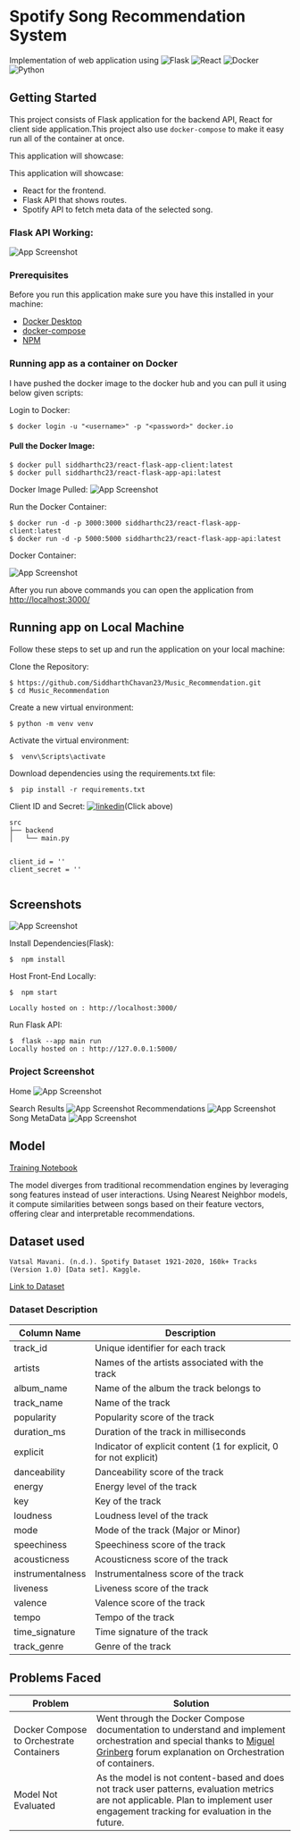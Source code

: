 # Spotify Song Recommendation System

Implementation of web application using ![Flask](https://img.shields.io/badge/flask-%23000.svg?style=for-the-badge&logo=flask&logoColor=white)
 ![React](https://img.shields.io/badge/react-%2320232a.svg?style=for-the-badge&logo=react&logoColor=%2361DAFB) ![Docker](https://img.shields.io/badge/docker-%230db7ed.svg?style=for-the-badge&logo=docker&logoColor=white) ![Python](https://img.shields.io/badge/python-3670A0?style=for-the-badge&logo=python&logoColor=ffdd54)

## Getting Started

This project consists of Flask application for the backend API, React for client side application.This project also use `docker-compose` to make it easy run all of the container at once.

This application will showcase:

This application will showcase:

- React for the frontend.
- Flask API that shows routes.
- Spotify API to fetch meta data of the selected song.

### Flask API Working:
![App Screenshot](images/FlowChart.png)

### Prerequisites

Before you run this application make sure you have this installed in your machine:

- [Docker Desktop](https://www.docker.com/products/docker-desktop)
- [docker-compose](https://docs.docker.com/compose/install/)
- [NPM](https://www.npmjs.com/)


### Running app as a container on Docker

I have pushed the docker image to the docker hub and you can pull it using below given scripts:

Login to Docker:

```
$ docker login -u "<username>" -p "<password>" docker.io 

```
#### Pull the Docker Image:

```
$ docker pull siddharthc23/react-flask-app-client:latest   
$ docker pull siddharthc23/react-flask-app-api:latest   
```
Docker Image Pulled:
![App Screenshot](/images/Docker1.png)

Run the Docker Container:
```
$ docker run -d -p 3000:3000 siddharthc23/react-flask-app-client:latest
$ docker run -d -p 5000:5000 siddharthc23/react-flask-app-api:latest

```
Docker Container:

![App Screenshot](/images/Docker2.png)

After you run above commands you can open the application from [http://localhost:3000/](http://localhost:3000/)




## Running app on Local Machine

Follow these steps to set up and run the application on your local machine:

Clone the Repository:
```
$ https://github.com/SiddharthChavan23/Music_Recommendation.git
$ cd Music_Recommendation

```

Create a new virtual environment:
```
$ python -m venv venv

```
Activate the virtual environment:
```
$  venv\Scripts\activate

```
Download dependencies using the requirements.txt file:
```
$  pip install -r requirements.txt

```

Client ID and Secret: [![linkedin](https://img.shields.io/badge/Spotify-1ED760?&style=for-the-badge&logo=spotify&logoColor=white)](https://developer.spotify.com/dashboard)(Click above)
```
src
├── backend
│   └── main.py


client_id = ''
client_secret = ''


```

## Screenshots

![App Screenshot](/images/spotify_api.png)


Install Dependencies(Flask):
```
$  npm install

```

Host Front-End Locally:
```
$  npm start

Locally hosted on : http://localhost:3000/

```
Run Flask API:
```
$  flask --app main run
Locally hosted on : http://127.0.0.1:5000/

```


### Project Screenshot


Home
![App Screenshot](/images/Home1.png)

Search Results
![App Screenshot](/images/Home2.png)
Recommendations
![App Screenshot](/images/Home3.png)
Song MetaData
![App Screenshot](/images/Home4.png)




## Model 
[Training Notebook](Model.ipynb)

The model diverges from traditional recommendation engines by leveraging song features instead of user interactions. Using Nearest Neighbor models, it compute similarities between songs based on their feature vectors, offering clear and interpretable recommendations.

## Dataset used
```
Vatsal Mavani. (n.d.). Spotify Dataset 1921-2020, 160k+ Tracks (Version 1.0) [Data set]. Kaggle. 
```
[Link to Dataset](https://www.kaggle.com/datasets/vatsalmavani/spotify-dataset)


### Dataset Description


| Column Name       | Description                                                |
|-------------------|------------------------------------------------------------|
| track_id          | Unique identifier for each track                            |
| artists           | Names of the artists associated with the track              |
| album_name        | Name of the album the track belongs to                      |
| track_name        | Name of the track                                          |
| popularity        | Popularity score of the track                               |
| duration_ms       | Duration of the track in milliseconds                       |
| explicit          | Indicator of explicit content (1 for explicit, 0 for not explicit) |
| danceability      | Danceability score of the track                             |
| energy            | Energy level of the track                                   |
| key               | Key of the track                                            |
| loudness          | Loudness level of the track                                  |
| mode              | Mode of the track (Major or Minor)                          |
| speechiness       | Speechiness score of the track                              |
| acousticness      | Acousticness score of the track                             |
| instrumentalness  | Instrumentalness score of the track                         |
| liveness          | Liveness score of the track                                 |
| valence           | Valence score of the track                                  |
| tempo             | Tempo of the track                                          |
| time_signature    | Time signature of the track                                 |
| track_genre       | Genre of the track                                          |


## Problems Faced
| Problem                                     | Solution                                                                                   |
|---------------------------------------------|-------------------------------------------------------------------------------------------|
| Docker Compose to Orchestrate Containers    | Went through the Docker Compose documentation to understand and implement orchestration and special thanks to [Miguel Grinberg](https://blog.miguelgrinberg.com/post/how-to-dockerize-a-react-flask-project) forum explanation on Orchestration of containers. |
| Model Not Evaluated                         | As the model is not content-based and does not track user patterns, evaluation metrics are not applicable. Plan to implement user engagement tracking for evaluation in the future. |


